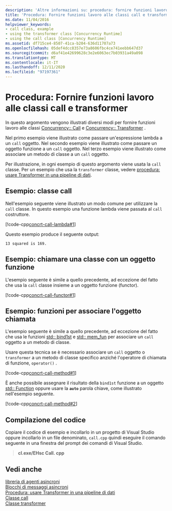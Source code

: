 ```yaml
---
description: 'Altre informazioni su: procedura: fornire funzioni lavoro alle classi call e Transformer'
title: 'Procedura: Fornire funzioni lavoro alle classi call e transformer'
ms.date: 11/04/2016
helpviewer_keywords:
- call class, example
- using the transformer class [Concurrency Runtime]
- using the call class [Concurrency Runtime]
ms.assetid: df715ce4-8507-41ca-b204-636d11707a73
ms.openlocfilehash: 05def4dcc8357e73a8606fbc4ce741eebb647d37
ms.sourcegitcommit: d6af41e42699628c3e2e6063ec7b03931a49a098
ms.translationtype: MT
ms.contentlocale: it-IT
ms.lasthandoff: 12/11/2020
ms.locfileid: "97197361"
---
```

# <a name="how-to-provide-work-functions-to-the-call-and-transformer-classes"></a>Procedura: Fornire funzioni lavoro alle classi call e transformer

In questo argomento vengono illustrati diversi modi per fornire funzioni lavoro alle classi [Concurrency:: Call](../../parallel/concrt/reference/call-class.md) e [Concurrency:: Transformer](../../parallel/concrt/reference/transformer-class.md) .

Nel primo esempio viene illustrato come passare un'espressione lambda a un `call` oggetto. Nel secondo esempio viene illustrato come passare un oggetto funzione a un `call` oggetto. Nel terzo esempio viene illustrato come associare un metodo di classe a un `call` oggetto.

Per illustrazione, in ogni esempio di questo argomento viene usata la `call` classe. Per un esempio che usa la `transformer` classe, vedere [procedura: usare Transformer in una pipeline di dati](../../parallel/concrt/how-to-use-transformer-in-a-data-pipeline.md).

## <a name="example-call-class"></a>Esempio: classe call

Nell'esempio seguente viene illustrato un modo comune per utilizzare la `call` classe. In questo esempio una funzione lambda viene passata al `call` costruttore.

[!code-cpp[concrt-call-lambda#1](../../parallel/concrt/codesnippet/cpp/how-to-provide-work-functions-to-the-call-and-transformer-classes_1.cpp)]

Questo esempio produce il seguente output:

```Output
13 squared is 169.
```

## <a name="example-call-class-with-function-object"></a>Esempio: chiamare una classe con un oggetto funzione

L'esempio seguente è simile a quello precedente, ad eccezione del fatto che usa la `call` classe insieme a un oggetto funzione (functor).

[!code-cpp[concrt-call-functor#1](../../parallel/concrt/codesnippet/cpp/how-to-provide-work-functions-to-the-call-and-transformer-classes_2.cpp)]

## <a name="example-functions-to-bind-call-object"></a>Esempio: funzioni per associare l'oggetto chiamata

L'esempio seguente è simile a quello precedente, ad eccezione del fatto che usa le funzioni [std:: bind1st](../../standard-library/functional-functions.md#bind1st) e [std:: mem_fun](../../standard-library/functional-functions.md#mem_fun) per associare un `call` oggetto a un metodo di classe.

Usare questa tecnica se è necessario associare un `call` oggetto o `transformer` a un metodo di classe specifico anziché l'operatore di chiamata di funzione, `operator()` .

[!code-cpp[concrt-call-method#1](../../parallel/concrt/codesnippet/cpp/how-to-provide-work-functions-to-the-call-and-transformer-classes_3.cpp)]

È anche possibile assegnare il risultato della `bind1st` funzione a un oggetto [std:: Function](../../standard-library/function-class.md) oppure usare la **`auto`** parola chiave, come illustrato nell'esempio seguente.

[!code-cpp[concrt-call-method#2](../../parallel/concrt/codesnippet/cpp/how-to-provide-work-functions-to-the-call-and-transformer-classes_4.cpp)]

## <a name="compiling-the-code"></a>Compilazione del codice

Copiare il codice di esempio e incollarlo in un progetto di Visual Studio oppure incollarlo in un file denominato, `call.cpp` quindi eseguire il comando seguente in una finestra del prompt dei comandi di Visual Studio.

> **cl.exe/EHsc Call. cpp**

## <a name="see-also"></a>Vedi anche

[libreria di agenti asincroni](../../parallel/concrt/asynchronous-agents-library.md)<br/>
[Blocchi di messaggi asincroni](../../parallel/concrt/asynchronous-message-blocks.md)<br/>
[Procedura: usare Transformer in una pipeline di dati](../../parallel/concrt/how-to-use-transformer-in-a-data-pipeline.md)<br/>
[Classe call](../../parallel/concrt/reference/call-class.md)<br/>
[Classe transformer](../../parallel/concrt/reference/transformer-class.md)
